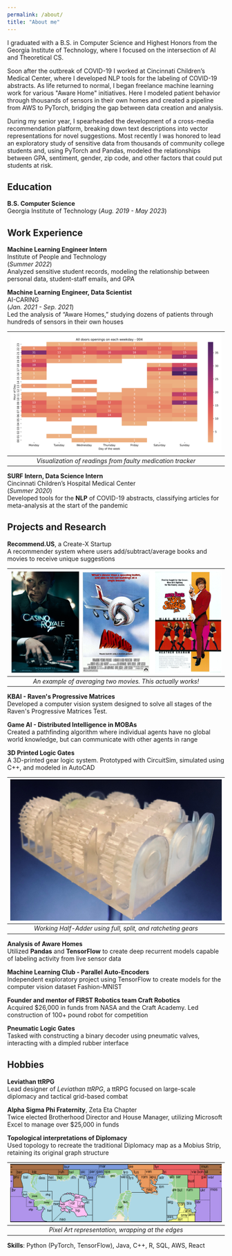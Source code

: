 ```yaml
---
permalink: /about/
title: "About me"
---
```

I graduated with a B.S. in Computer Science and Highest Honors from the Georgia Institute of Technology, where I focused on the intersection of AI and Theoretical CS. 

Soon after the outbreak of COVID-19 I worked at Cincinnati Children’s Medical Center, where I developed NLP tools for the labeling of COVID-19 abstracts. As life returned to normal, I began freelance machine learning work for various "Aware Home" initiatives. Here I modeled patient behavior through thousands of sensors in their own homes and created a pipeline from AWS to PyTorch, bridging the gap between data creation and analysis.

During my senior year, I spearheaded the development of a cross-media recommendation platform, breaking down text descriptions into vector representations for novel suggestions. Most recently I was honored to lead an exploratory study of sensitive data from thousands of community college students and, using PyTorch and Pandas, modeled the relationships between GPA, sentiment, gender, zip code, and other factors that could put students at risk.

## Education			        		
**B.S. Computer Science**  
Georgia Institute of Technology (_Aug. 2019 - May 2023_)

## Work Experience
**Machine Learning Engineer Intern**  
Institute of People and Technology  
(_Summer 2022_)  
Analyzed sensitive student records, modeling the relationship between personal data, student-staff emails, and GPA

**Machine Learning Engineer, Data Scientist**  
AI-CARING  
(_Jan. 2021 - Sep. 2021_)  
Led the analysis of “Aware Homes,” studying dozens of patients through hundreds of sensors in their own houses

| ![med_visualization](/assets/images/med_graphic.png)| 
|:--:| 
| *Visualization of readings from faulty medication tracker* |

**SURF Intern, Data Science Intern**  
Cincinnati Children’s Hospital Medical Center  
(_Summer 2020_)  
Developed tools for the **NLP** of COVID-19 abstracts, classifying articles for meta-analysis at the start of the pandemic

## Projects and Research
**Recommend.US**, a Create-X Startup  
A recommender system where users add/subtract/average books and movies to receive unique suggestions

| ![recommend_example](/assets/images/recommend_example.PNG)| 
|:--:| 
| *An example of averaging two movies. This actually works!* |

**KBAI - Raven's Progressive Matrices**  
Developed a computer vision system designed to solve all stages of the Raven's Progressive Matrices Test.

**Game AI - Distributed Intelligence in MOBAs**  
Created a pathfinding algorithm where individual agents have no global world knowledge, but can communicate with other agents in range

**3D Printed Logic Gates**  
A 3D-printed gear logic system. Prototyped with CircuitSim, simulated using C++, and modeled in AutoCAD

| ![working half-adder](/assets/images/gear_project.jpg) |
|:--:| 
| *Working Half-Adder using full, split, and ratcheting gears* |

**Analysis of Aware Homes**  
Utilized **Pandas** and **TensorFlow** to create deep recurrent models capable of labeling activity from live sensor data

**Machine Learning Club - Parallel Auto-Encoders**  
Independent exploratory project using TensorFlow to create models for the computer vision dataset Fashion-MNIST

**Founder and mentor of FIRST Robotics team Craft Robotics**  
Acquired $26,000 in funds from NASA and the Craft Academy. Led construction of 100+ pound robot for competition

**Pneumatic Logic Gates**  
Tasked with constructing a binary decoder using pneumatic valves, interacting with a dimpled rubber interface

## Hobbies
**Leviathan ttRPG**  
Lead designer of _Leviathan ttRPG_, a ttRPG focused on large-scale diplomacy and tactical grid-based combat

**Alpha Sigma Phi Fraternity**, Zeta Eta Chapter  
Twice elected Brotherhood Director and House Manager, utilizing Microsoft Excel to manage over $25,000 in funds

**Topological interpretations of Diplomacy**  
Used topology to recreate the traditional Diplomacy map as a Mobius Strip, retaining its original graph structure

| ![mobius_diplomacy](/assets/images/mobius_diplomacy.png) |
|:--:| 
| *Pixel Art representation, wrapping at the edges* |

**Skills**: Python (PyTorch, TensorFlow), Java, C++, R, SQL, AWS, React
